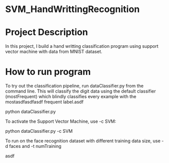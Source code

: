 # SVM_HandWrittingRecognition

# Project Description

In this project, I build a hand writting classification program using support vector machine with data from MNIST dataset.

# How to run program

To try out the classification pipeline, run dataClassifier.py from the command line. This will classify the
digit data using the default classifier (mostFrequent) which blindly classifies every example with the mostasdfasdfasdf
frequent label.asdf

python dataClassifier.py

To activate the Support Vector Machine, use -c SVM:

python dataClassifier.py -c SVM

To run on the face recognition dataset with different training data size, use -d faces and -t numTraining

asdf
